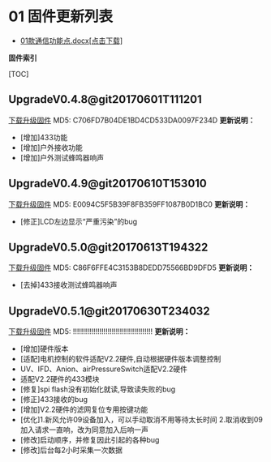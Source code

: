 # 01 固件更新列表

* [01款通信功能点.docx[点击下载]](01款通信功能点.docx)

**固件索引**

[TOC]

## UpgradeV0.4.8@git20170601T111201
 [下载升级固件](UpgradeV0.4.8@git20170601T111201.bin)
 MD5: C706FD7B04DE1BD4CD533DA0097F234D
**更新说明：**
* [增加]433功能
* [增加]户外接收功能
* [增加]户外测试蜂鸣器响声

## UpgradeV0.4.9@git20170610T153010
 [下载升级固件](UpgradeV0.4.9@git20170610T153010.bin)
 MD5: E0094C5F5B39F8FB359FF1087B0D1BC0
**更新说明：**
* [修正]LCD左边显示“严重污染”的bug

## UpgradeV0.5.0@git20170613T194322
 [下载升级固件](UpgradeV0.5.0@git20170613T194322.bin)
 MD5: C86F6FFE4C3153B8DEDD75566BD9DFD5
**更新说明：**
* [去掉]433接收测试蜂鸣器响声

## UpgradeV0.5.1@git20170630T234032
 [下载升级固件](UpgradeV0.5.1@git20170630T234032.bin)
 MD5: !!!!!!!!!!!!!!!!!!!!!!!!!!!!!!!!!!!!!!!
**更新说明：**
* [增加]硬件版本
* [适配]电机控制的软件适配V2.2硬件,自动根据硬件版本调整控制
* UV、IFD、Anion、airPressureSwitch适配V2.2硬件
* 适配V2.2硬件的433模块
* [修复]spi flash没有初始化就读,导致读失败的bug
* [修正]433接收的bug
* [增加]V2.2硬件的滤网复位专用按键功能
* [优化]1.新风允许09设备加入，可以手动取消不用等待太长时间
    2.取消收到09加入请求一直响，改为同意加入后响一声
* [修改]启动顺序，并修复因此引起的各种bug
* [修改]后台每2小时采集一次数据


